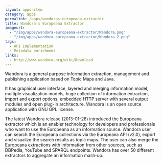 ```yaml
---
layout: apps-item
category: apps
permalink: /apps/wandoras-europeana-extractor
title: Wandora's Europeana Extractor
imageurl:
  - "/img/apps/wandora-europeana-extractor/Wandora.png"
  - "/img/apps/wandora-europeana-extractor/Wandora_2.png"
tags:
  - API Implementation
  - Metadata enrichment
links:
  - http://www.wandora.org/wiki/Download
---
```


Wandora is a general purpose information extraction, management and publishing application based on Topic Maps and Java.

It has graphical user interface, layered and merging information model, multiple visualization models, huge collection of information extraction, import and export options, embedded HTTP server with several output modules and open plug-in architecture. Wandora is an open source application with GNU GPL license.

The latest Wandora release (2013-01-28) introduced the Europeana extractor which is an enabler technology for developers and professionals who want to use the Europeana as an information source. Wandora user can search the Europeana collections via the Europeana API (v2.0), export and visualize the search results as topic maps. The user can also merge the Europeana extractions with information from other sources, such as DBPedia, YouTube and SPARQL endpoints. Wandora has over 50 different extractors to aggregate an information mash-up.
